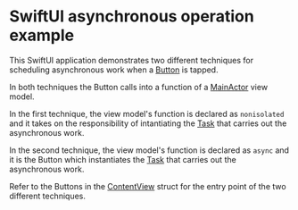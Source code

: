 # SwiftUI asynchronous operation example

This SwiftUI application demonstrates two different techniques for scheduling asynchronous work when a [Button][1] is tapped.

In both techniques the Button calls into a function of a [MainActor][2] view model.

In the first technique, the view model's function is declared as `nonisolated` and it takes on the responsibility of intantiating the [Task][3] that carries out the asynchronous work.

In the second technique, the view model's function is declared as `async` and it is the Button which instantiates the [Task][3] that carries out the asynchronous work.

Refer to the Buttons in the [ContentView][4] struct for the entry point of the two different techniques. 

[1]: https://developer.apple.com/documentation/swiftui/button
[2]: https://developer.apple.com/documentation/swift/mainactor
[3]: https://developer.apple.com/documentation/swift/task
[4]: App6/ContentView.swift
